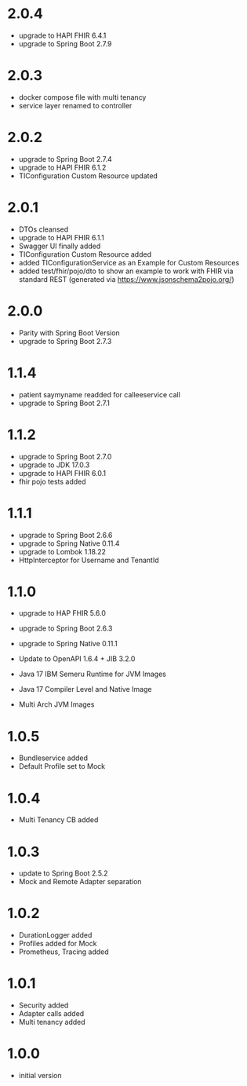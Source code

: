 # 2.0.4
- upgrade to HAPI FHIR 6.4.1
- upgrade to Spring Boot 2.7.9

# 2.0.3
- docker compose file with multi tenancy
- service layer renamed to controller

# 2.0.2
- upgrade to Spring Boot 2.7.4
- upgrade to HAPI FHIR 6.1.2
- TIConfiguration Custom Resource updated

# 2.0.1
- DTOs cleansed
- upgrade to HAPI FHIR 6.1.1
- Swagger UI finally added
- TIConfiguration Custom Resource added
- added TIConfigurationService as an Example for Custom Resources
- added test/fhir/pojo/dto to show an example to work with FHIR via standard REST (generated via https://www.jsonschema2pojo.org/)

# 2.0.0
- Parity with Spring Boot Version
- upgrade to Spring Boot 2.7.3

# 1.1.4
- patient saymyname readded for calleeservice call   
- upgrade to Spring Boot 2.7.1

# 1.1.2
- upgrade to Spring Boot 2.7.0
- upgrade to JDK 17.0.3
- upgrade to HAPI FHIR 6.0.1
- fhir pojo tests added

# 1.1.1
- upgrade to Spring Boot 2.6.6
- upgrade to Spring Native 0.11.4
- upgrade to Lombok 1.18.22
- HttpInterceptor for Username and TenantId

# 1.1.0
- upgrade to HAP FHIR 5.6.0

- upgrade to Spring Boot 2.6.3
- upgrade to Spring Native 0.11.1
- Update to OpenAPI 1.6.4 + JIB 3.2.0

- Java 17 IBM Semeru Runtime for JVM Images
- Java 17 Compiler Level and Native Image
- Multi Arch JVM Images

# 1.0.5
- Bundleservice added
- Default Profile set to Mock

# 1.0.4
- Multi Tenancy CB added

# 1.0.3
- update to Spring Boot 2.5.2
- Mock and Remote Adapter separation

# 1.0.2
- DurationLogger added
- Profiles added for Mock
- Prometheus, Tracing added

# 1.0.1
- Security added
- Adapter calls added
- Multi tenancy added

# 1.0.0
- initial version